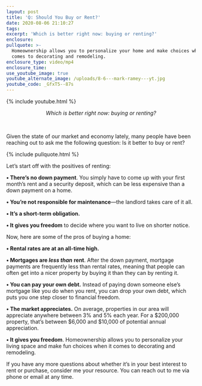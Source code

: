 ```yaml
---
layout: post
title: 'Q: Should You Buy or Rent?'
date: 2020-08-06 21:10:27
tags:
excerpt: 'Which is better right now: buying or renting?'
enclosure:
pullquote: >-
  Homeownership allows you to personalize your home and make choices when it
  comes to decorating and remodeling.
enclosure_type: video/mp4
enclosure_time:
use_youtube_image: true
youtube_alternate_image: /uploads/8-6---mark-ramey---yt.jpg
youtube_code: _GfxT5--87s
---
```


{% include youtube.html %}

<center><em>Which is better right now: buying or renting? </em></center>


&nbsp;

Given the state of our market and economy lately, many people have been reaching out to ask me the following question: Is it better to buy or rent?

{% include pullquote.html %}

Let’s start off with the positives of renting:

**• There’s no down payment**. You simply have to come up with your first month’s rent and a security deposit, which can be less expensive than a down payment on a home.

**• You’re not responsible for maintenance**—the landlord takes care of it all.

**• It’s a short-term obligation.**

**• It gives you freedom** to decide where you want to live on shorter notice.&nbsp;

Now, here are some of the pros of buying a home:

**• Rental rates are at an all-time high.**&nbsp;

**• Mortgages are *less than*** **rent**. After the down payment, mortgage payments are frequently less than rental rates, meaning that people can often get into a nicer property by buying it than they can by renting it.&nbsp;

**• You can pay your own debt.** Instead of paying down someone else’s mortgage like you do when you rent, you can drop your own debt, which puts you one step closer to financial freedom.

**• The market appreciates.** On average, properties in our area will appreciate anywhere between 3% and 5% each year. For a $200,000 property, that’s between $6,000 and $10,000 of potential annual appreciation.

**• It gives you freedom**. Homeownership allows you to personalize your living space and make fun choices when it comes to decorating and remodeling.

If you have any more questions about whether it’s in your best interest to rent or purchase, consider me your resource. You can reach out to me via phone or email at any time.